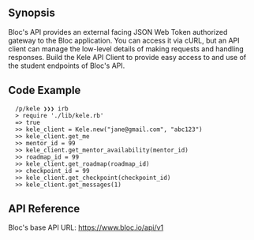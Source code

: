 ## Synopsis

Bloc's API provides an external facing JSON Web Token authorized gateway to the Bloc application. You can access it via cURL, but an API client can manage the low-level details of making requests and handling responses. Build the Kele API Client to provide easy access to and use of the student endpoints of Bloc's API.

## Code Example

      /p/kele ❯❯❯ irb
      > require './lib/kele.rb'
      => true
      >> kele_client = Kele.new("jane@gmail.com", "abc123")
      >> kele_client.get_me
      >> mentor_id = 99
      >> kele_client.get_mentor_availability(mentor_id)
      >> roadmap_id = 99
      >> kele_client.get_roadmap(roadmap_id)
      >> checkpoint_id = 99
      >> kele_client.get_checkpoint(checkpoint_id)
      >> kele_client.get_messages(1)


## API Reference

Bloc's base API URL: https://www.bloc.io/api/v1
